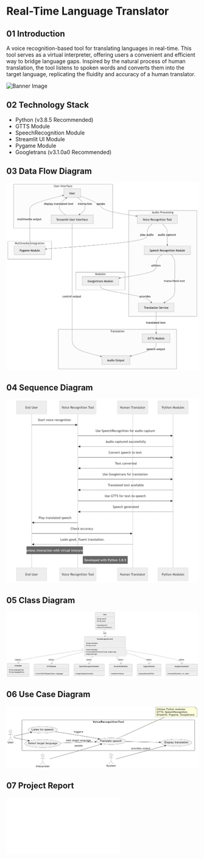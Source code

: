 # Real-Time Language Translator

## 01 Introduction

A voice recognition-based tool for translating languages in real-time. This tool serves as a virtual interpreter, offering users a convenient and efficient way to bridge language gaps. Inspired by the natural process of human translation, the tool listens to spoken words and converts them into the target language, replicating the fluidity and accuracy of a human translator.

 ![Banner Image](https://is3-ssl.mzstatic.com/image/thumb/Purple115/v4/3f/b5/fe/3fb5fe5f-e94f-9f78-446d-cae663dbf2f9/source/512x512bb.jpg)

 ## 02 Technology Stack

 - Python (v3.8.5 Recommended)
 - GTTS Module
 - SpeechRecognition Module
 - Streamlit UI Module 
 - Pygame Module
 - Googletrans (v3.1.0a0 Recommended)

 ## 03 Data Flow Diagram

 ![diagram](DFD.png)

 ## 04 Sequence Diagram

 ![diagram](SQD.png)
 
 ## 05 Class Diagram

 ![diagram](ClassDiagram.png)

 ## 06 Use Case Diagram

 ![diagram](UseCaseDiagram.png)

## 07 Project Report

![report](ProjectTestingReport.pdf)
